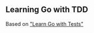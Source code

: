 ## Learning Go with TDD

Based on ["Learn Go with Tests"](https://github.com/quii/learn-go-with-tests)